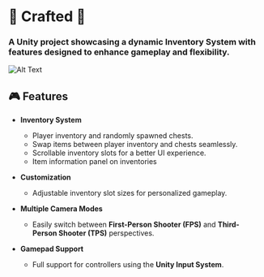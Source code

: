 # 🌟 **Crafted** 🌟  
### A Unity project showcasing a dynamic **Inventory System** with features designed to enhance gameplay and flexibility.  

![Alt Text](https://i.giphy.com/media/v1.Y2lkPTc5MGI3NjExc3VtdGJ4YWxnNDY0OG1hcDN2aXczYm50ZmlraW43ZnBtbTFjbWxidyZlcD12MV9pbnRlcm5hbF9naWZfYnlfaWQmY3Q9Zw/MPnRSluqDvOwnnevep/giphy-downsized-large.gif)

## 🎮 **Features**  
- **Inventory System**  
  - Player inventory and randomly spawned chests.  
  - Swap items between player inventory and chests seamlessly.  
  - Scrollable inventory slots for a better UI experience.
  - Item information panel on inventories  

- **Customization**  
  - Adjustable inventory slot sizes for personalized gameplay.  

- **Multiple Camera Modes**  
  - Easily switch between **First-Person Shooter (FPS)** and **Third-Person Shooter (TPS)** perspectives.  

- **Gamepad Support**  
  - Full support for controllers using the **Unity Input System**.  
